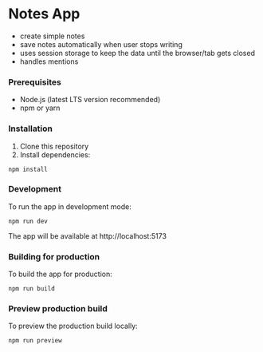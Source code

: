 # Notes App

- create simple notes
- save notes automatically when user stops writing
- uses session storage to keep the data until the browser/tab gets closed
- handles mentions

### Prerequisites

- Node.js (latest LTS version recommended)
- npm or yarn

### Installation

1. Clone this repository
2. Install dependencies:

```
npm install
```

### Development

To run the app in development mode:

```
npm run dev
```

The app will be available at http://localhost:5173

### Building for production

To build the app for production:

```
npm run build
```

### Preview production build

To preview the production build locally:

```
npm run preview
```
